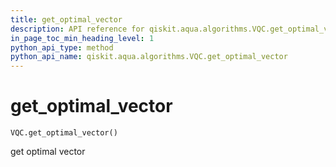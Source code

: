 ```yaml
---
title: get_optimal_vector
description: API reference for qiskit.aqua.algorithms.VQC.get_optimal_vector
in_page_toc_min_heading_level: 1
python_api_type: method
python_api_name: qiskit.aqua.algorithms.VQC.get_optimal_vector
---
```


# get\_optimal\_vector

<span id="qiskit.aqua.algorithms.VQC.get_optimal_vector" />

`VQC.get_optimal_vector()`

get optimal vector


